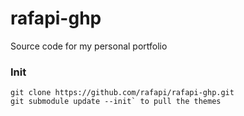 # rafapi-ghp
Source code for my personal portfolio

### Init
```
git clone https://github.com/rafapi/rafapi-ghp.git
git submodule update --init` to pull the themes
```
